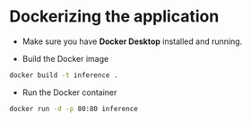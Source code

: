 # Dockerizing the application

- Make sure you have **Docker Desktop** installed and running.

- Build the Docker image

```bash
docker build -t inference .
```

- Run the Docker container

```bash
docker run -d -p 80:80 inference
```
